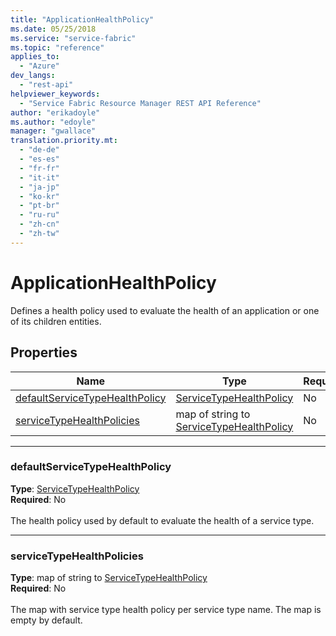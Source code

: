 ```yaml
---
title: "ApplicationHealthPolicy"
ms.date: 05/25/2018
ms.service: "service-fabric"
ms.topic: "reference"
applies_to: 
  - "Azure"
dev_langs: 
  - "rest-api"
helpviewer_keywords: 
  - "Service Fabric Resource Manager REST API Reference"
author: "erikadoyle"
ms.author: "edoyle"
manager: "gwallace"
translation.priority.mt: 
  - "de-de"
  - "es-es"
  - "fr-fr"
  - "it-it"
  - "ja-jp"
  - "ko-kr"
  - "pt-br"
  - "ru-ru"
  - "zh-cn"
  - "zh-tw"
---
```

# ApplicationHealthPolicy

Defines a health policy used to evaluate the health of an application or one of its children entities.


## Properties
| Name | Type | Required |
| --- | --- | --- |
| [defaultServiceTypeHealthPolicy](#defaultservicetypehealthpolicy) | [ServiceTypeHealthPolicy](sfrp-model-servicetypehealthpolicy.md) | No |
| [serviceTypeHealthPolicies](#servicetypehealthpolicies) | map of string to [ServiceTypeHealthPolicy](sfrp-model-servicetypehealthpolicy.md) | No |

____
### defaultServiceTypeHealthPolicy
__Type__: [ServiceTypeHealthPolicy](sfrp-model-servicetypehealthpolicy.md) <br/>
__Required__: No<br/>
<br/>
The health policy used by default to evaluate the health of a service type.

____
### serviceTypeHealthPolicies
__Type__: map of string to [ServiceTypeHealthPolicy](sfrp-model-servicetypehealthpolicy.md) <br/>
__Required__: No<br/>
<br/>
The map with service type health policy per service type name. The map is empty by default.
